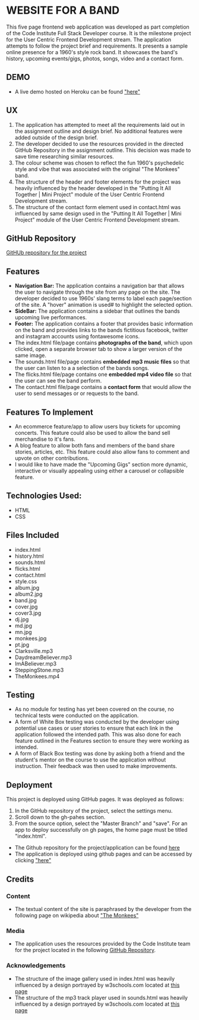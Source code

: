 # WEBSITE FOR A BAND
This five page frontend web application was developed as part completion of the 
Code Institute Full Stack Developer course. It is the milestone project for the 
User Centric Frontend Development stream. The application attempts to follow the
project brief and requirements. It presents a sample online presence for a 1960's
style rock band. It showcases the band's history, upcoming events/gigs, photos, songs, 
video and a contact form.

## DEMO
* A live demo hosted on Heroku can be found ["here"](link)

## UX
1. The application has attempted to meet all the requirements laid out in the 
assignment outline and design brief. No additional features were added outside of
the design brief.
2. The developer decided to use the resources provided in the directed GitHub Repository 
in the assignment outline. This decision was made to save time researching similar resources.
3. The colour scheme was chosen to reflect the fun 1960's psychedelic style and vibe
that was associated with the original "The Monkees" band.
4. The structure of the header and footer elements for the project was heavily 
influenced by the header developed in the "Putting It All Together | Mini Project" 
module of the User Centric Frontend Development stream.
5. The structure of the contact form element used in contact.html was influenced
by same design used in the "Putting It All Together | Mini Project" module of the
User Centric Frontend Development stream.

## GitHub Repository 
[GitHUb repository for the project](https://github.com/KikiDow/User-centric-project)

## Features
* **Navigation Bar:** The application contains a navigation bar that allows the user to 
navigate through the site from any page on the site. The developer decided to use 
1960s' slang terms to label each page/section of the site. A "hover" animation is used#
to highlight the selected option.
* **SideBar:** The application contains a sidebar that outlines the bands upcoming live
performances.
* **Footer:** The application contains a footer that provides basic information on the band
and provides links to the bands fictitious facebook, twitter and instagram accounts using 
fontawesome icons.
* The index.html file/page contains **photographs of the band**, which upon clicked, open a separate
browser tab to show a larger version of the same image.
* The sounds.html file/page contains **embedded mp3 music files** so that the user can listen to a
a selection of the bands songs.
* The flicks.html file/page contains one **embedded mp4 video file** so that the user can see the band
perform.
* The contact.html file/page contains a **contact form** that would allow the user to send messages or
or requests to the band.

## Features To Implement
* An ecommerce feature/app to allow users buy tickets for upcoming concerts. This feature could also be used to allow the band sell merchandise to it's fans.
* A blog feature to allow both fans and members of the band share stories, articles, etc. This feature could also allow fans to comment and upvote on 
other contributions.
* I would like to have made the "Upcoming Gigs" section more dynamic, interactive or visually appealing using either a carousel or collapsible feature.

## Technologies Used:
- HTML
- CSS

## Files Included
- index.html
- history.html
- sounds.html
- flicks.html 
- contact.html 
- style.css 
- album.jpg
- album2.jpg 
- band.jpg 
- cover.jpg 
- cover3.jpg
- dj.jpg
- md.jpg
- mn.jpg
- monkees.jpg
- pt.jpg
- Clarksville.mp3
- DaydreamBeliever.mp3
- ImABeliever.mp3
- SteppingStone.mp3
- TheMonkees.mp4

## Testing
* As no module for testing has yet been covered on the course, no technical tests were 
conducted on the application.
* A form of White Box testing was conducted by the developer using potential use cases or
user stories to ensure that each link in the application followed the intended path. This
was also done for each feature outlined in the Features section to ensure they were working 
as intended.
* A form of Black Box testing was done by asking both a friend and the student's mentor
on the course to use the application without instruction. Their feedback was then used 
to make improvements.

## Deployment
This project is deployed using GitHub pages. It was deployed as follows:
1. In the GitHub repository of the project, select the settings menu. 
2. Scroll down to the gh-pahes section.
3. From the source option, select the "Master Branch" and "save". For an app to deploy successfully on gh pages, the home page must be titled "index.html".

* The Github repository for the project/application can be found [here](https://github.com/KikiDow/User-centric-project)
* The application is deployed using github pages and can be accessed by clicking 
["here"](link)


## Credits

### Content
* The textual content of the site is paraphrased by the developer from the following page 
on wikipedia about ["The Monkees"](https://en.wikipedia.org/wiki/The_Monkees)


### Media
* The application uses the resources provided by the Code Institute team for the 
project located in the following [GitHub Repository](https://github.com/Code-Institute-Org/project-assets).

### Acknowledgements
* The structure of the image gallery used in index.html was heavily influenced 
by a design portrayed by w3schools.com located at [this page](https://www.w3schools.com/css/css_image_gallery.asp)
* The structure of the mp3 track player used in sounds.html was heavily influenced
by a design portrayed by w3schools.com located at [this page](https://www.w3schools.com/html/html5_audio.asp)




